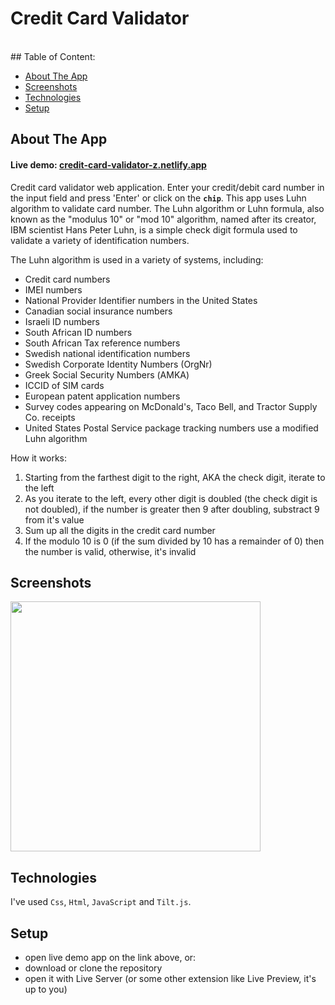 # Credit Card Validator
<br>
## Table of Content:

- [About The App](#about-the-app)
- [Screenshots](#screenshots)
- [Technologies](#technologies)
- [Setup](#setup)

## About The App

<h4>Live demo: <a href='https://credit-card-validator-z.netlify.app'>credit-card-validator-z.netlify.app</a></h4>

Credit card validator web application. Enter your credit/debit card number in the input field and press 'Enter' or click on the **`chip`**.
This app uses Luhn algorithm to validate card number. The Luhn algorithm or Luhn formula, also known as the "modulus 10" or "mod 10" algorithm, named after its creator, IBM scientist Hans Peter Luhn, is a simple check digit formula used to validate a variety of identification numbers.

The Luhn algorithm is used in a variety of systems, including:

- Credit card numbers
- IMEI numbers
- National Provider Identifier numbers in the United States
- Canadian social insurance numbers
- Israeli ID numbers
- South African ID numbers
- South African Tax reference numbers
- Swedish national identification numbers
- Swedish Corporate Identity Numbers (OrgNr)
- Greek Social Security Numbers (ΑΜΚΑ)
- ICCID of SIM cards
- European patent application numbers
- Survey codes appearing on McDonald's, Taco Bell, and Tractor Supply Co. receipts
- United States Postal Service package tracking numbers use a modified Luhn algorithm

How it works:

<ol>
  <li>Starting from the farthest digit to the right, AKA the check digit, iterate to the left</li>
  <li>As you iterate to the left, every other digit is doubled (the check digit is not doubled), if the number is greater then 9 after doubling, substract 9 from it's value</li>
  <li>Sum up all the digits in the credit card number</li>
  <li>If the modulo 10 is 0 (if the sum divided by 10 has a remainder of 0) then the number is valid, otherwise, it's invalid</li>
</ol>

## Screenshots
<p>
<img src='https://github.com/ZvonimirZlo/credit-card-validator/assets/104101182/256b002e-265c-4d2e-a1b9-514b10890b31' width="400">
</p>

## Technologies
I've used `Css`, `Html`, `JavaScript` and `Tilt.js`.

## Setup
- open live demo app on the link above, or:
- download or clone the repository
- open it with Live Server (or some other extension like Live Preview, it's up to you)



